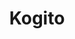 ---
codehost: https://github.com/kiegroup/kogito-website
logohandle: kie_kogito
sort: kogito
title: Kogito
website: https://kogito.kie.org/
---